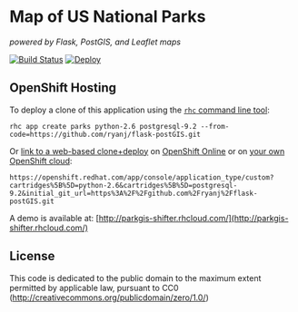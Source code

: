 # Map of US National Parks
*powered by Flask, PostGIS, and Leaflet maps*

[![Build Status](http://img.shields.io/jenkins/s/https/build-shifter.rhcloud.com/parkgis-build.svg)](https://build-shifter.rhcloud.com/job/parkgis-build/) [![Deploy](https://img.shields.io/badge/Launch_on-OpenShift-brightgreen.svg)](https://openshift.redhat.com/app/console/application_type/custom?cartridges%5B%5D=python-2.6&cartridges%5B%5D=postgresql-9.2&initial_git_url=https%3A%2F%2Fgithub.com%2Fryanj%2Fflask-postGIS.git)

## OpenShift Hosting
To deploy a clone of this application using the [`rhc` command line tool](http://rubygems.org/gems/rhc):

    rhc app create parks python-2.6 postgresql-9.2 --from-code=https://github.com/ryanj/flask-postGIS.git
    
Or [link to a web-based clone+deploy](https://openshift.redhat.com/app/console/application_type/custom?cartridges%5B%5D=python-2.6&cartridges%5B%5D=postgresql-9.2&initial_git_url=https%3A%2F%2Fgithub.com%2Fryanj%2Fflask-postGIS.git) on [OpenShift Online](http://OpenShift.com) or on [your own OpenShift cloud](http://openshift.github.io): 

    https://openshift.redhat.com/app/console/application_type/custom?cartridges%5B%5D=python-2.6&cartridges%5B%5D=postgresql-9.2&initial_git_url=https%3A%2F%2Fgithub.com%2Fryanj%2Fflask-postGIS.git

A demo is available at: [http://parkgis-shifter.rhcloud.com/](http://parkgis-shifter.rhcloud.com/)

## License
This code is dedicated to the public domain to the maximum extent permitted by applicable law, pursuant to CC0 (http://creativecommons.org/publicdomain/zero/1.0/)
